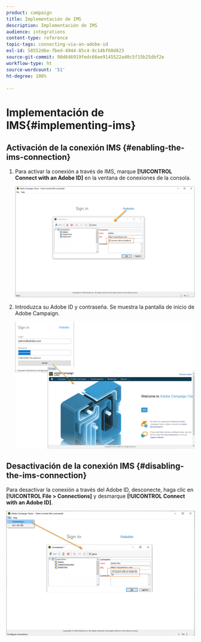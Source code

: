 ```yaml
---
product: campaign
title: Implementación de IMS
description: Implementación de IMS
audience: integrations
content-type: reference
topic-tags: connecting-via-an-adobe-id
exl-id: 58552d6e-fbed-4944-85c4-9c14bf60d823
source-git-commit: 98d646919fedc66ee9145522ad0c5f15b25dbf2e
workflow-type: ht
source-wordcount: '51'
ht-degree: 100%

---
```


# Implementación de IMS{#implementing-ims}

## Activación de la conexión IMS {#enabling-the-ims-connection}

1. Para activar la conexión a través de IMS, marque **[!UICONTROL Connect with an Adobe ID]** en la ventana de conexiones de la consola.

   ![](assets/ims_1.png)

1. Introduzca su Adobe ID y contraseña. Se muestra la pantalla de inicio de Adobe Campaign.

   ![](assets/ims_2.png)

## Desactivación de la conexión IMS {#disabling-the-ims-connection}

Para desactivar la conexión a través del Adobe ID, desconecte, haga clic en **[!UICONTROL File > Connections]** y desmarque **[!UICONTROL Connect with an Adobe ID]**.

![](assets/ims_4.png)
